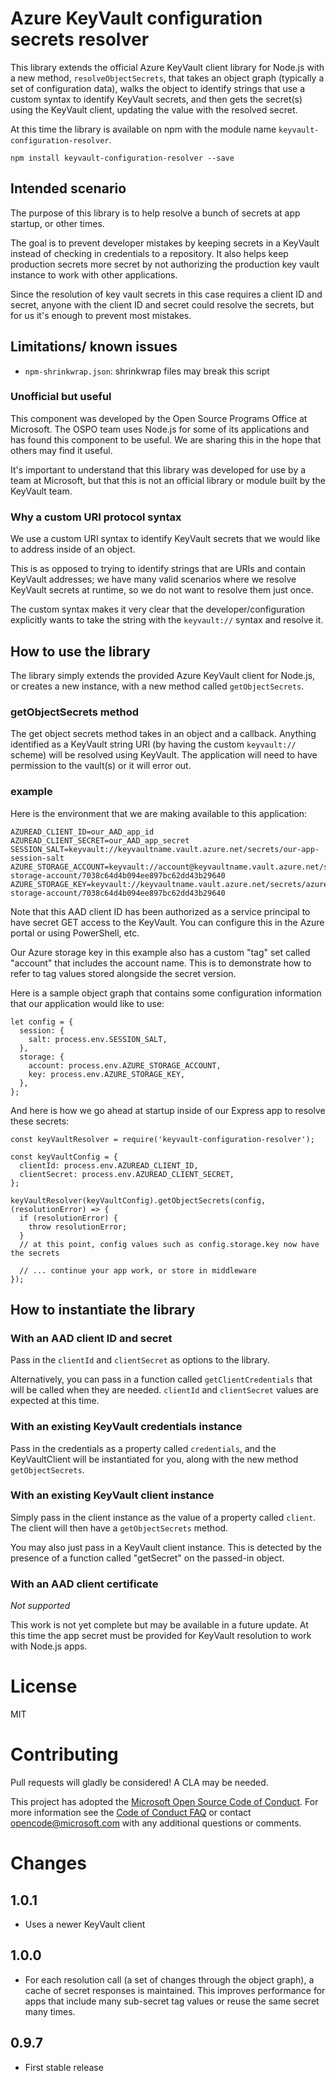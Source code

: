 # Azure KeyVault configuration secrets resolver

This library extends the official Azure KeyVault client library for Node.js with a new
method, `resolveObjectSecrets`, that takes an object graph (typically a set of configuration
data), walks the object to identify strings that use a custom syntax to identify KeyVault
secrets, and then gets the secret(s) using the KeyVault client, updating the value with the
resolved secret.

At this time the library is available on npm with the module name `keyvault-configuration-resolver`.

```
npm install keyvault-configuration-resolver --save
```

## Intended scenario

The purpose of this library is to help resolve a bunch of secrets at app startup, or other
times.

The goal is to prevent developer mistakes by keeping secrets in a KeyVault instead of checking in
credentials to a repository. It also helps keep production secrets more secret by not authorizing
the production key vault instance to work with other applications.

Since the resolution of key vault secrets in this case requires a client ID and secret, anyone
with the client ID and secret could resolve the secrets, but for us it's enough to prevent most
mistakes.

## Limitations/ known issues

- `npm-shrinkwrap.json`: shrinkwrap files may break this script

### Unofficial but useful

This component was developed by the Open Source Programs Office at Microsoft. The OSPO team
uses Node.js for some of its applications and has found this component to be useful. We are
sharing this in the hope that others may find it useful.

It's important to understand that this library was developed for use by a team at Microsoft, but
that this is not an official library or module built by the KeyVault team.

### Why a custom URI protocol syntax

We use a custom URI syntax to identify KeyVault secrets that we would like to address inside of
an object.

This is as opposed to trying to identify strings that are URIs and contain KeyVault addresses; we
have many valid scenarios where we resolve KeyVault secrets at runtime, so we do not want to
resolve them just once.

The custom syntax makes it very clear that the developer/configuration explicitly wants to take
the string with the `keyvault://` syntax and resolve it.

## How to use the library

The library simply extends the provided Azure KeyVault client for Node.js, or creates a new
instance, with a new method called `getObjectSecrets`.

### getObjectSecrets method

The get object secrets method takes in an object and a callback. Anything identified as a
KeyVault string URI (by having the custom `keyvault://` scheme) will
be resolved using KeyVault. The application will need to have permission to the vault(s)
or it will error out.

### example

Here is the environment that we are making available to this application:

```
AZUREAD_CLIENT_ID=our_AAD_app_id
AZUREAD_CLIENT_SECRET=our_AAD_app_secret
SESSION_SALT=keyvault://keyvaultname.vault.azure.net/secrets/our-app-session-salt
AZURE_STORAGE_ACCOUNT=keyvault://account@keyvaultname.vault.azure.net/secrets/azure-storage-account/7038c64d4b094ee897bc62dd43b29640
AZURE_STORAGE_KEY=keyvault://keyvaultname.vault.azure.net/secrets/azure-storage-account/7038c64d4b094ee897bc62dd43b29640
```

Note that this AAD client ID has been authorized as a service principal to have secret GET
access to the KeyVault. You can configure this in the Azure portal or using PowerShell, etc.

Our Azure storage key in this example also has a custom "tag" set called "account" that
includes the account name. This is to demonstrate how to refer to tag values stored
alongside the secret version.

Here is a sample object graph that contains some configuration information that our
application would like to use:

```
let config = {
  session: {
    salt: process.env.SESSION_SALT,
  },
  storage: {
    account: process.env.AZURE_STORAGE_ACCOUNT,
    key: process.env.AZURE_STORAGE_KEY,
  },
};
```

And here is how we go ahead at startup inside of our Express app to resolve these secrets:

```
const keyVaultResolver = require('keyvault-configuration-resolver');

const keyVaultConfig = {
  clientId: process.env.AZUREAD_CLIENT_ID,
  clientSecret: process.env.AZUREAD_CLIENT_SECRET,
};

keyVaultResolver(keyVaultConfig).getObjectSecrets(config, (resolutionError) => {
  if (resolutionError) {
    throw resolutionError;
  }
  // at this point, config values such as config.storage.key now have the secrets

  // ... continue your app work, or store in middleware
});
```

## How to instantiate the library

### With an AAD client ID and secret

Pass in the `clientId` and `clientSecret` as options to the library.

Alternatively, you can pass in a function called `getClientCredentials` that will be called when they are needed. `clientId` and `clientSecret` values are expected at this time.

### With an existing KeyVault credentials instance

Pass in the credentials as a property called `credentials`, and the KeyVaultClient will be
instantiated for you, along with the new method `getObjectSecrets`.

### With an existing KeyVault client instance

Simply pass in the client instance as the value of a property called `client`. The client
will then have a `getObjectSecrets` method.

You may also just pass in a KeyVault client instance. This is detected by the presence of
a function called "getSecret" on the passed-in object.

### With an AAD client certificate

_Not supported_

This work is not yet complete but may be available in a future update. At this time the app
secret must be provided for KeyVault resolution to work with Node.js apps.

# License

MIT

# Contributing

Pull requests will gladly be considered! A CLA may be needed.

This project has adopted the [Microsoft Open Source Code of
Conduct](https://opensource.microsoft.com/codeofconduct/).
For more information see the [Code of Conduct
FAQ](https://opensource.microsoft.com/codeofconduct/faq/) or
contact [opencode@microsoft.com](mailto:opencode@microsoft.com)
with any additional questions or comments.

# Changes

## 1.0.1

- Uses a newer KeyVault client

## 1.0.0

- For each resolution call (a set of changes through the object graph), a cache of secret responses is maintained. This improves performance for apps that include many sub-secret tag values or reuse the same secret many times.

## 0.9.7

- First stable release
